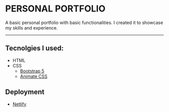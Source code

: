 # PERSONAL PORTFOLIO

A basic personal portfolio with basic functionalities.
I created it to showcase my skills and experience.

---
## Tecnolgies I used:
* HTML
* CSS
  * [Bootstrap 5](https://getbootstrap.com/docs/5.1/getting-started/introduction/)
  * [Animate CSS](https://animate.style/)

## Deployment
* [Netlify](https://www.netlify.com/)
